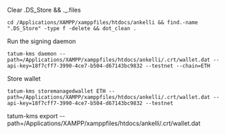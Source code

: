 
Clear .DS_Store && ._.files
```properties
cd /Applications/XAMPP/xamppfiles/htdocs/ankelli && find.-name ".DS_Store" -type f -delete && dot_clean .
```

Run the signing daemon
```properties
tatum-kms daemon --path=/Applications/XAMPP/xamppfiles/htdocs/ankelli/.crt/wallet.dat --api-key=18f7cff7-3990-4ce7-b504-d67143bc9832 --testnet --chain=ETH
```

Store wallet 
```properties
tatum-kms storemanagedwallet ETH --path=/Applications/XAMPP/xamppfiles/htdocs/ankelli/.crt/wallet.dat --api-key=18f7cff7-3990-4ce7-b504-d67143bc9832 --testnet
```

tatum-kms export --path=/Applications/XAMPP/xamppfiles/htdocs/ankelli/.crt/wallet.dat
